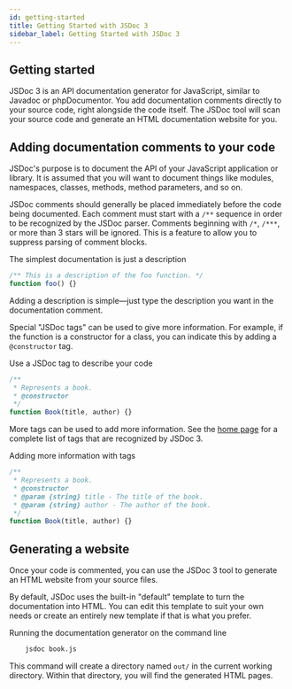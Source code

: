 ```yaml
---
id: getting-started
title: Getting Started with JSDoc 3
sidebar_label: Getting Started with JSDoc 3
---
```


## Getting started

JSDoc 3 is an API documentation generator for JavaScript, similar to Javadoc or phpDocumentor. You add documentation comments directly to your source code, right alongside the code itself. The JSDoc tool will scan your source code and generate an HTML documentation website for you.

## Adding documentation comments to your code

JSDoc's purpose is to document the API of your JavaScript application or library. It is assumed that you will want to document things like modules, namespaces, classes, methods, method parameters, and so on.

JSDoc comments should generally be placed immediately before the code being documented. Each comment must start with a `/**` sequence in order to be recognized by the JSDoc parser. Comments beginning with `/*`, `/***`, or more than 3 stars will be ignored. This is a feature to allow you to suppress parsing of comment blocks.

The simplest documentation is just a description

```js
/** This is a description of the foo function. */
function foo() {}
```

Adding a description is simple—just type the description you want in the documentation comment.

Special "JSDoc tags" can be used to give more information. For example, if the function is a constructor for a class, you can indicate this by adding a `@constructor` tag.

Use a JSDoc tag to describe your code

```js
/**
 * Represents a book.
 * @constructor
 */
function Book(title, author) {}
```

More tags can be used to add more information. See the [home page](index.html#block-tags) for a complete list of tags that are recognized by JSDoc 3.

Adding more information with tags

```js
/**
 * Represents a book.
 * @constructor
 * @param {string} title - The title of the book.
 * @param {string} author - The author of the book.
 */
function Book(title, author) {}
```

## Generating a website

Once your code is commented, you can use the JSDoc 3 tool to generate an HTML website from your source files.

By default, JSDoc uses the built-in "default" template to turn the documentation into HTML. You can edit this template to suit your own needs or create an entirely new template if that is what you prefer.

Running the documentation generator on the command line

```bash
    jsdoc book.js
```

This command will create a directory named `out/` in the current working directory. Within that directory, you will find the generated HTML pages.
